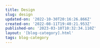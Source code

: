```yaml
---
title: Design
slug: design
updated-on: '2022-10-30T20:16:26.866Z'
created-on: '2022-08-11T19:40:21.953Z'
published-on: '2023-03-10T10:32:34.110Z'
layout: '[blog-category].html'
tags: blog-category
---
```



